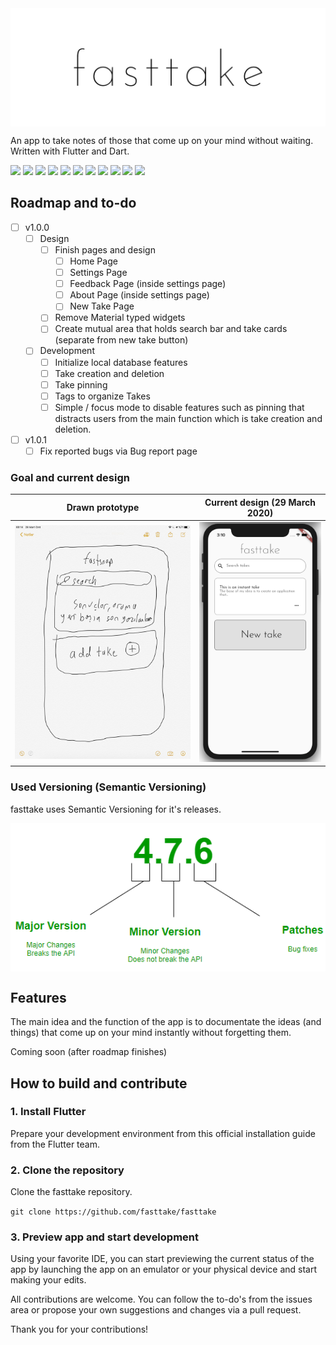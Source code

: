 <img src="/readme_assets/fasttake_repo.png" alt="fasttake logo" align="middle">

An app to take notes of those that come up on your mind without waiting. Written with Flutter and Dart.

<img src="https://img.shields.io/github/repo-size/ardacebi/fasttake?style=flat-square"></img>
<img src="https://img.shields.io/github/commit-activity/m/ardacebi/fasttake?style=flat-square"></img>
<img src="https://img.shields.io/github/contributors/ardacebi/fasttake?style=flat-square"></img>
<img src="https://img.shields.io/github/v/release/ardacebi/fasttake?label=latest%20stable%20release&style=flat-square"></img>
<img src="https://img.shields.io/github/v/release/ardacebi/fasttake?include_prereleases&label=latest%20pre-release&style=flat-square"></img>
<img src="https://img.shields.io/github/license/ardacebi/fasttake?style=flat-square"></img>
<img src="https://img.shields.io/github/issues/ardacebi/fasttake?style=flat-square"></img>
<img src="https://img.shields.io/github/repo-size/ardacebi/fasttake?style=flat-square"></img>
<img src="https://img.shields.io/github/repo-size/ardacebi/fasttake?style=flat-square"></img>
<img src="https://img.shields.io/github/repo-size/ardacebi/fasttake?style=flat-square"></img>
<img src="https://img.shields.io/github/stars/ardacebi/fasttake?style=social"></img>

## Roadmap and to-do
- [ ] v1.0.0
  - [ ] Design
    - [ ] Finish pages and design
        - [ ] Home Page
        - [ ] Settings Page
        - [ ] Feedback Page (inside settings page)
        - [ ] About Page (inside settings page)
        - [ ] New Take Page
    - [ ] Remove Material typed widgets
    - [ ] Create mutual area that holds search bar and take cards (separate from new take button)
  - [ ] Development
    - [ ] Initialize local database features
    - [ ] Take creation and deletion
    - [ ] Take pinning
    - [ ] Tags to organize Takes
    - [ ] Simple / focus mode to disable features such as pinning that distracts users from the main function which is take creation and deletion.
- [ ] v1.0.1
    - [ ] Fix reported bugs via Bug report page

### Goal and current design
| Drawn prototype | Current design (29 March 2020) |
|:-:|:-:|
| ![First](/readme_assets/prototype.png) | ![Sec](/readme_assets/29_march.png) |

### Used Versioning (Semantic Versioning)
fasttake uses Semantic Versioning for it's releases.

<img src="/readme_assets/versioning.png" alt="semantic versioning" align="middle">

## Features
The main idea and the function of the app is to documentate the ideas (and things) that come up on your mind instantly without forgetting them.

Coming soon (after roadmap finishes)

## How to build and contribute

### 1. Install Flutter
Prepare your development environment from this official installation guide from the Flutter team.

### 2. Clone the repository
Clone the fasttake repository.


`git clone https://github.com/fasttake/fasttake`

### 3. Preview app and start development
Using your favorite IDE, you can start previewing the current status of the app by launching the app on an emulator or your physical device and start making your edits.

All contributions are welcome. You can follow the to-do's from the issues area or propose your own suggestions and changes via a pull request.

Thank you for your contributions!


